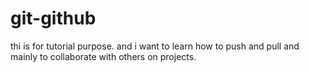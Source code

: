 # git-github
thi is for tutorial purpose.
and i want to learn how to push and pull and mainly to collaborate with others on projects.

